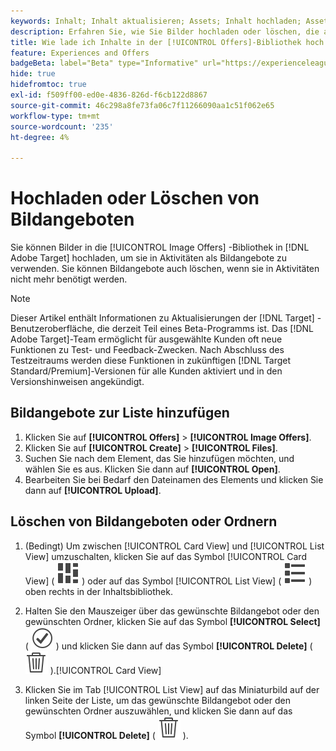 ```yaml
---
keywords: Inhalt; Inhalt aktualisieren; Assets; Inhalt hochladen; Asset hochladen; Inhalt löschen
description: Erfahren Sie, wie Sie Bilder hochladen oder löschen, die als Bildangebote verwendet werden.
title: Wie lade ich Inhalte in der [!UICONTROL Offers]-Bibliothek hoch oder lösche sie?
feature: Experiences and Offers
badgeBeta: label="Beta" type="Informative" url="https://experienceleague.adobe.com/docs/target/using/introduction/intro.html?lang=de#beta newtab=true" tooltip="Was sind Beta-Funktionen in  [!DNL Adobe Target]?"
hide: true
hidefromtoc: true
exl-id: f509ff00-ed0e-4836-826d-f6cb122d8867
source-git-commit: 46c298a8fe73fa06c7f11266090aa1c51f062e65
workflow-type: tm+mt
source-wordcount: '235'
ht-degree: 4%

---
```


# Hochladen oder Löschen von Bildangeboten

Sie können Bilder in die [!UICONTROL Image Offers] -Bibliothek in [!DNL Adobe Target] hochladen, um sie in Aktivitäten als Bildangebote zu verwenden. Sie können Bildangebote auch löschen, wenn sie in Aktivitäten nicht mehr benötigt werden.

>[!NOTE]
>
>Dieser Artikel enthält Informationen zu Aktualisierungen der [!DNL Target] -Benutzeroberfläche, die derzeit Teil eines Beta-Programms ist. Das [!DNL Adobe Target]-Team ermöglicht für ausgewählte Kunden oft neue Funktionen zu Test- und Feedback-Zwecken. Nach Abschluss des Testzeitraums werden diese Funktionen in zukünftigen [!DNL Target Standard/Premium]-Versionen für alle Kunden aktiviert und in den Versionshinweisen angekündigt.

## Bildangebote zur Liste hinzufügen

1. Klicken Sie auf **[!UICONTROL Offers]** > **[!UICONTROL Image Offers]**.
1. Klicken Sie auf **[!UICONTROL Create]** > **[!UICONTROL Files]**.
1. Suchen Sie nach dem Element, das Sie hinzufügen möchten, und wählen Sie es aus. Klicken Sie dann auf **[!UICONTROL Open]**.
1. Bearbeiten Sie bei Bedarf den Dateinamen des Elements und klicken Sie dann auf **[!UICONTROL Upload]**.

## Löschen von Bildangeboten oder Ordnern

1. (Bedingt) Um zwischen [!UICONTROL Card View] und [!UICONTROL List View] umzuschalten, klicken Sie auf das Symbol [!UICONTROL Card View] ( ![Symbol für Kartenansicht](/help/main/assets/icons/ViewCard.svg) ) oder auf das Symbol [!UICONTROL List View] ( ![Symbol für Listenansicht](/help/main/assets/icons/ViewList.svg) ) oben rechts in der Inhaltsbibliothek.

1. Halten Sie den Mauszeiger über das gewünschte Bildangebot oder den gewünschten Ordner, klicken Sie auf das Symbol **[!UICONTROL Select]** ( ![Symbol Auswählen](/help/main/assets/icons/CheckmarkCircleOutline.svg) ) und klicken Sie dann auf das Symbol **[!UICONTROL Delete]** ( ![Löschsymbol](/help/main/assets/icons/DeleteOutline.svg) ).[!UICONTROL Card View]

1. Klicken Sie im Tab [!UICONTROL List View] auf das Miniaturbild auf der linken Seite der Liste, um das gewünschte Bildangebot oder den gewünschten Ordner auszuwählen, und klicken Sie dann auf das Symbol **[!UICONTROL Delete]** ( ![Löschsymbol](/help/main/assets/icons/DeleteOutline.svg) ).
